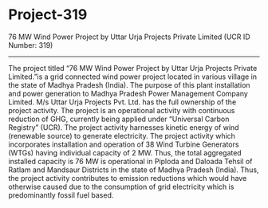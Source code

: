 # Project-319
76 MW Wind Power Project by Uttar Urja Projects Private Limited (UCR ID Number: 319)
______________
The project titled “76 MW Wind Power Project by Uttar Urja Projects Private Limited.”is a
grid connected wind power project located in various village in the state of Madhya Pradesh (India).
The purpose of this plant installation and power generation to Madhya Pradesh Power
Management Company Limited. M/s Uttar Urja Projects Pvt. Ltd. has the full ownership of the
project activity. The project is an operational activity with continuous reduction of GHG,
currently being applied under “Universal Carbon Registry” (UCR).
The project activity harnesses kinetic energy of wind (renewable source) to generate electricity.
The project activity which incorporates installation and operation of 38 Wind Turbine
Generators (WTGs) having individual capacity of 2 MW. Thus, the total aggregated installed
capacity is 76 MW is operational in Piploda and Daloada Tehsil of Ratlam and Mandsaur
Districts in the state of Madhya Pradesh (India). Thus, the project activity contributes to
emission reductions which would have otherwise caused due to the consumption of grid
electricity which is predominantly fossil fuel based. 
